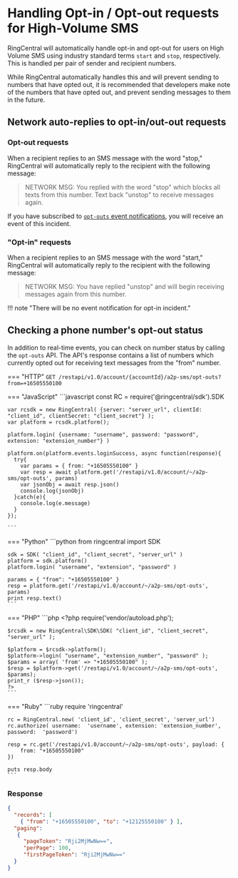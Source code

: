 # Handling Opt-in / Opt-out requests for High-Volume SMS

RingCentral will automatically handle opt-in and opt-out for users on High Volume SMS using industry standard terms `start` and `stop`, respectively. This is handled per pair of sender and recipient numbers.

While RingCentral automatically handles this and will prevent sending to numbers that have opted out, it is recommended that developers make note of the numbers that have opted out, and prevent sending messages to them in the future. 

## Network auto-replies to opt-in/out-out requests

### Opt-out requests

When a recipient replies to an SMS message with the word "stop," RingCentral will automatically reply to the recipient with the following message:

> NETWORK MSG: You replied with the word "stop" which blocks all texts from this number.
> Text back "unstop" to receive messages again.

If you have subscribed to [`opt-outs` event notifications](./events/#opt-out-events), you will receive an event of this incident.

### "Opt-in" requests

When a recipient replies to an SMS message with the word "start," RingCentral will automatically reply to the recipient with the following message:

> NETWORK MSG: You have replied "unstop" and will begin receiving messages again from this number.

!!! note "There will be no event notification for opt-in incident."

## Checking a phone number's opt-out status

In addition to real-time events, you can check on number status by calling the `opt-outs` API. The API's response contains a list of numbers which currently opted out for receiving text messages from the "from" number.

=== "HTTP"
    ```
    GET /restapi/v1.0/account/{accountId}/a2p-sms/opt-outs?from=+16505550100
    ```

=== "JavaScript"
    ```javascript
    const RC = require('@ringcentral/sdk').SDK

    var rcsdk = new RingCentral( {server: "server_url", clientId: "client_id", clientSecret: "client_secret"} );
  	var platform = rcsdk.platform();

  	platform.login( {username: "username", password: "password", extension: "extension_number"} )

    platform.on(platform.events.loginSuccess, async function(response){
      try{
        var params = { from: "+16505550100" }
        var resp = await platform.get('/restapi/v1.0/account/~/a2p-sms/opt-outs', params)
        var jsonObj = await resp.json()
        console.log(jsonObj)
      }catch(e){
        console.log(e.message)
      }
    });

    ```  

=== "Python"
    ```python
    from ringcentral import SDK

    sdk = SDK( "client_id", "client_secret", "server_url" )
  	platform = sdk.platform()
  	platform.login( "username", "extension", "password" )

  	params = { "from": "+16505550100" }
  	resp = platform.get('/restapi/v1.0/account/~/a2p-sms/opt-outs', params)
    print resp.text()
    ```

=== "PHP"
    ```php
    <?php
    require('vendor/autoload.php');

  	$rcsdk = new RingCentral\SDK\SDK( "client_id", "client_secret", "server_url" );

  	$platform = $rcsdk->platform();
  	$platform->login( "username", "extension_number", "password" );
    $params = array( 'from' => "+16505550100" );
  	$resp = $platform->get('/restapi/v1.0/account/~/a2p-sms/opt-outs', $params);
    print_r ($resp->json());
    ?>
    ```

=== "Ruby"
    ```ruby
    require 'ringcentral'

    rc = RingCentral.new( 'client_id', 'client_secret', 'server_url')
  	rc.authorize( username:  'username', extension: 'extension_number', password:  'password')

  	resp = rc.get('/restapi/v1.0/account/~/a2p-sms/opt-outs', payload: {
  	    from: "+16505550100"
  	})

    puts resp.body
    ```

### Response

```json
{
  "records": [
    { "from": "+16505550100", "to": "+12125550100" } ],
  "paging":
   {
     "pageToken": "Rji2MjMwNw==",
     "perPage": 100,
     "firstPageToken": "Rji2MjMwNw=="
  }
}
```

